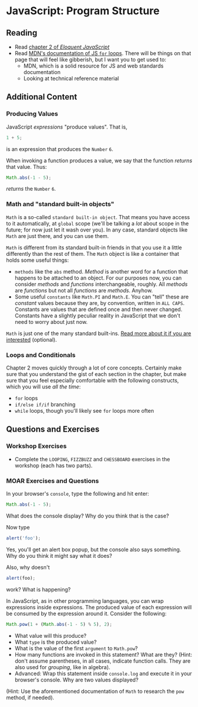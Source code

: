 # JavaScript: Program Structure

## Reading

* Read [chapter 2 of _Eloquent JavaScript_](http://eloquentjavascript.net/02_program_structure.html)
* Read [MDN's documentation of JS `for` loops](https://developer.mozilla.org/en-US/docs/Web/JavaScript/Reference/Statements/for). There will be things on that page that will feel like gibberish, but I want you to get used to:
    * MDN, which is a solid resource for JS and web standards documentation
    * Looking at technical reference material

## Additional Content

### Producing Values

JavaScript _expressions_ "produce values". That is,

```javascript
1 + 5;
```

is an expression that produces the `Number` `6`.

When invoking a function produces a value, we say that the function _returns_ that value. Thus:

```javascript
Math.abs(-1 - 5);
```

_returns_ the `Number` `6`.

### Math and "standard built-in objects"

`Math` is a so-called `standard built-in object`. That means you have access to it automatically, at `global` scope (we'll be talking a _lot_ about scope in the future; for now just let it wash over you). In any case, standard objects like `Math` are just there, and you can use them.

`Math` is different from its standard built-in friends in that you use it a little differently than the rest of them. The `Math` object is like a container that holds some useful things:

* `methods` like the `abs` method. _Method_ is another word for a function that happens to be attached to an object. For our purposes now, you can consider _methods_ and _functions_ interchangeable, roughly. All _methods_ are _functions_ but not all _functions_ are _methods_. Anyhow.
* Some useful `constants` like `Math.PI` and `Math.E`. You can "tell" these are _constant_ values because they are, by convention, written in `ALL CAPS`. Constants are values that are defined once and then never changed. Constants have a slightly peculiar reality in JavaScript that we don't need to worry about just now.

`Math` is just one of the many standard built-ins. [Read more about it if you are interested](https://developer.mozilla.org/en-US/docs/Web/JavaScript/Reference/Global_Objects/Math) (optional).

### Loops and Conditionals

Chapter 2 moves quickly through a lot of core concepts. Certainly make sure that you understand the gist of each section in the chapter, but make sure that you feel especially comfortable with the following constructs, which you will use _all the time_:

* `for` loops
* `if/else if/if` branching
* `while` loops, though you'll likely see `for` loops more often

## Questions and Exercises

### Workshop Exercises

* Complete the `LOOPING`, `FIZZBUZZ` and `CHESSBOARD` exercises in the workshop (each has two parts).

### MOAR Exercises and Questions

In your browser's `console`, type the following and hit enter:

```javascript
Math.abs(-1 - 5);
```

What does the console display? Why do you think that is the case?

Now type

```javascript
alert('foo');
```

Yes, you'll get an alert box popup, but the console also says something. Why do you think it might say what it does?

Also, why doesn't

```javascript
alert(foo);
```

work? What is happening?

In JavaScript, as in other programming languages, you can wrap expressions inside expressions. The produced value of each expression will be consumed by the expression around it. Consider the following:

```javascript
Math.pow(1 + (Math.abs(-1 - 5) % 5), 2);
```

* What value will this produce?
* What `type` is the produced value?
* What is the value of the first `argument` to `Math.pow`?
* How many functions are invoked in this statement? What are they? (Hint: don't assume parentheses, in all cases, indicate function calls. They are also used for _grouping_, like in algebra).
* Advanced: Wrap this statement inside `console.log` and execute it in your browser's console. Why are two values displayed?

(Hint: Use the aforementioned documentation of `Math` to research the `pow` method, if needed).
